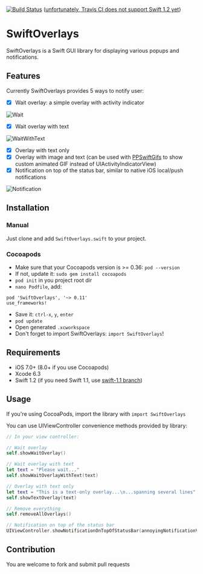 [![Build Status](https://travis-ci.org/peterprokop/SwiftOverlays.svg?branch=master)](https://travis-ci.org/peterprokop/SwiftOverlays) ([unfortunately, Travis CI does not support Swift 1.2 yet](https://github.com/travis-ci/travis-ci/issues/3216))

# SwiftOverlays

SwiftOverlays is a Swift GUI library for displaying various popups and notifications.


## Features

Currently SwiftOverlays provides 5 ways to notify user:

- [x] Wait overlay: a simple overlay with activity indicator

![Wait](https://i.imgflip.com/df53v.gif)

- [x] Wait overlay with text 

![WaitWithText](https://i.imgflip.com/df525.gif)

- [x] Overlay with text only
- [x] Overlay with image and text (can be used with [PPSwiftGifs](https://github.com/peterprokop/PPSwiftGifs) to show custom animated GIF instead of UIActivityIndicatorView)
- [x] Notification on top of the status bar, similar to native iOS local/push notifications

![Notification](https://i.imgflip.com/df5k5.gif)

## Installation

### Manual
Just clone and add ```SwiftOverlays.swift``` to your project.

### Cocoapods
- Make sure that your Cocoapods version is >= 0.36: `pod --version`
- If not, update it: `sudo gem install cocoapods`
- `pod init` in you project root dir
- `nano Podfile`, add:

```
pod 'SwiftOverlays', '~> 0.11'
use_frameworks! 
``` 
- Save it: `ctrl-x`, `y`, `enter`
- `pod update`
- Open generated `.xcworkspace`
- Don't forget to import SwiftOverlays: `import SwiftOverlays`!

## Requirements

- iOS 7.0+ (8.0+ if you use Cocoapods)
- Xcode 6.3
- Swift 1.2 (if you need Swift 1.1, use [swift-1.1 branch](https://github.com/peterprokop/SwiftOverlays/tree/swift-1.1))

## Usage

If you're using CocoaPods, import the library with `import SwiftOverlays`

You can use UIViewController convenience methods provided by library:

```swift
// In your view controller:

// Wait overlay
self.showWaitOverlay()

// Wait overlay with text
let text = "Please wait..."
self.showWaitOverlayWithText(text)

// Overlay with text only
let text = "This is a text-only overlay...\n...spanning several lines"
self.showTextOverlay(text)

// Remove everything
self.removeAllOverlays()

// Notification on top of the status bar
UIViewController.showNotificationOnTopOfStatusBar(annoyingNotificationView!, duration: 5)
```

## Contribution

You are welcome to fork and submit pull requests
